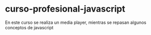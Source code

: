 # curso-profesional-javascript
En este curso se realiza un media player, mientras se repasan algunos conceptos de javascript
